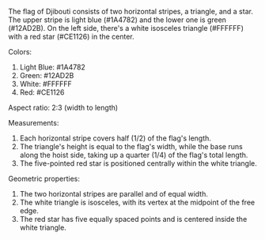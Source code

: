 The flag of Djibouti consists of two horizontal stripes, a triangle, and a star. The upper stripe is light blue (#1A4782) and the lower one is green (#12AD2B). On the left side, there's a white isosceles triangle (#FFFFFF) with a red star (#CE1126) in the center.

Colors:
1. Light Blue: #1A4782
2. Green: #12AD2B
3. White: #FFFFFF
4. Red: #CE1126

Aspect ratio: 2:3 (width to length)

Measurements: 
1. Each horizontal stripe covers half (1/2) of the flag's length.
2. The triangle's height is equal to the flag's width, while the base runs along the hoist side, taking up a quarter (1/4) of the flag's total length.
3. The five-pointed red star is positioned centrally within the white triangle.

Geometric properties:
1. The two horizontal stripes are parallel and of equal width.
2. The white triangle is isosceles, with its vertex at the midpoint of the free edge.
3. The red star has five equally spaced points and is centered inside the white triangle.